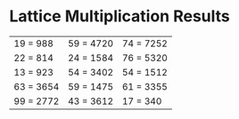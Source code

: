 # Lattice Multiplication Results

|   |   |   |
|---|---|---|
| 19 = 988 | 59 = 4720 | 74 = 7252 |
| 22 = 814 | 24 = 1584 | 76 = 5320 |
| 13 = 923 | 54 = 3402 | 54 = 1512 |
| 63 = 3654 | 59 = 1475 | 61 = 3355 |
| 99 = 2772 | 43 = 3612 | 17 = 340 |
